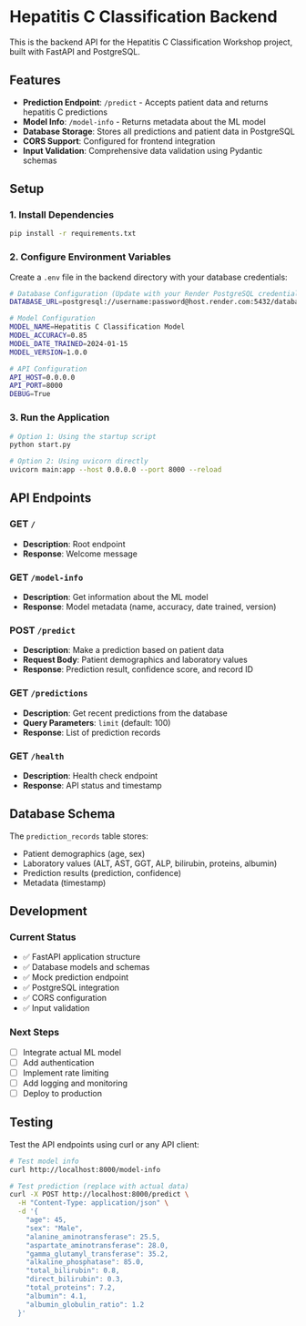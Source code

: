 # Hepatitis C Classification Backend

This is the backend API for the Hepatitis C Classification Workshop project, built with FastAPI and PostgreSQL.

## Features

- **Prediction Endpoint**: `/predict` - Accepts patient data and returns hepatitis C predictions
- **Model Info**: `/model-info` - Returns metadata about the ML model
- **Database Storage**: Stores all predictions and patient data in PostgreSQL
- **CORS Support**: Configured for frontend integration
- **Input Validation**: Comprehensive data validation using Pydantic schemas

## Setup

### 1. Install Dependencies

```bash
pip install -r requirements.txt
```

### 2. Configure Environment Variables

Create a `.env` file in the backend directory with your database credentials:

```bash
# Database Configuration (Update with your Render PostgreSQL credentials)
DATABASE_URL=postgresql://username:password@host.render.com:5432/database_name

# Model Configuration
MODEL_NAME=Hepatitis C Classification Model
MODEL_ACCURACY=0.85
MODEL_DATE_TRAINED=2024-01-15
MODEL_VERSION=1.0.0

# API Configuration
API_HOST=0.0.0.0
API_PORT=8000
DEBUG=True
```

### 3. Run the Application

```bash
# Option 1: Using the startup script
python start.py

# Option 2: Using uvicorn directly
uvicorn main:app --host 0.0.0.0 --port 8000 --reload
```

## API Endpoints

### GET `/`

- **Description**: Root endpoint
- **Response**: Welcome message

### GET `/model-info`

- **Description**: Get information about the ML model
- **Response**: Model metadata (name, accuracy, date trained, version)

### POST `/predict`

- **Description**: Make a prediction based on patient data
- **Request Body**: Patient demographics and laboratory values
- **Response**: Prediction result, confidence score, and record ID

### GET `/predictions`

- **Description**: Get recent predictions from the database
- **Query Parameters**: `limit` (default: 100)
- **Response**: List of prediction records

### GET `/health`

- **Description**: Health check endpoint
- **Response**: API status and timestamp

## Database Schema

The `prediction_records` table stores:

- Patient demographics (age, sex)
- Laboratory values (ALT, AST, GGT, ALP, bilirubin, proteins, albumin)
- Prediction results (prediction, confidence)
- Metadata (timestamp)

## Development

### Current Status

- ✅ FastAPI application structure
- ✅ Database models and schemas
- ✅ Mock prediction endpoint
- ✅ PostgreSQL integration
- ✅ CORS configuration
- ✅ Input validation

### Next Steps

- [ ] Integrate actual ML model
- [ ] Add authentication
- [ ] Implement rate limiting
- [ ] Add logging and monitoring
- [ ] Deploy to production

## Testing

Test the API endpoints using curl or any API client:

```bash
# Test model info
curl http://localhost:8000/model-info

# Test prediction (replace with actual data)
curl -X POST http://localhost:8000/predict \
  -H "Content-Type: application/json" \
  -d '{
    "age": 45,
    "sex": "Male",
    "alanine_aminotransferase": 25.5,
    "aspartate_aminotransferase": 28.0,
    "gamma_glutamyl_transferase": 35.2,
    "alkaline_phosphatase": 85.0,
    "total_bilirubin": 0.8,
    "direct_bilirubin": 0.3,
    "total_proteins": 7.2,
    "albumin": 4.1,
    "albumin_globulin_ratio": 1.2
  }'
```
